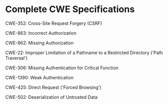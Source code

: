 

# Complete CWE Specifications

CWE-352: Cross-Site Request Forgery (CSRF)

CWE-863: Incorrect Authorization

CWE-862: Missing Authorization

CWE-22: Improper Limitation of a Pathname to a Restricted Directory ('Path Traversal')

CWE-306: Missing Authentication for Critical Function

CWE-1390: Weak Authentication

CWE-425: Direct Request ('Forced Browsing')

CWE-502: Deserialization of Untrusted Data